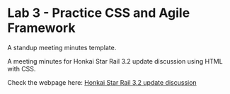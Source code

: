 # Lab 3 - Practice CSS and Agile Framework

A standup meeting minutes template.

A meeting minutes for Honkai Star Rail 3.2 update discussion using HTML with CSS.

Check the webpage here: [Honkai Star Rail 3.2 update discussion](https://yanglin14.github.io/sp25-cse110-lab3/)

